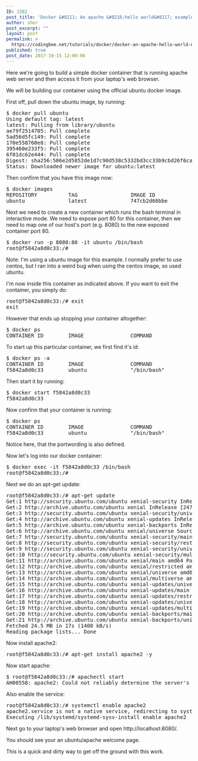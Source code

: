 ```yaml
---
ID: 2382
post_title: 'Docker &#8211; An apache &#8216;hello world&#8217; example'
author: sher
post_excerpt: ""
layout: post
permalink: >
  https://codingbee.net/tutorials/docker/docker-an-apache-hello-world-example
published: true
post_date: 2017-10-15 12:09:06
---
```

Here we're going to build a simple docker container that is running apache web server and then access it from your laptop's web browser. 


We will be building our container using the official ubuntu docker image. 

First off, pull down the ubuntu image, by running:

<pre>
$ docker pull ubuntu
Using default tag: latest
latest: Pulling from library/ubuntu
ae79f2514705: Pull complete
5ad56d5fc149: Pull complete
170e558760e8: Pull complete
395460e233f5: Pull complete
6f01dc62e444: Pull complete
Digest: sha256:506e2d5852de1d7c90d538c5332bd3cc33b9cbd26f6ca653875899c505c82687
Status: Downloaded newer image for ubuntu:latest
</pre> 

Then confirm that you have this image now:

<pre>
$ docker images
REPOSITORY          TAG                 IMAGE ID            CREATED             SIZE
ubuntu              latest              747cb2d60bbe        4 days ago          122MB
</pre>


Next we need to create a new container which runs the bash terminal in interactive mode. We need to expose port 80 for this container, then we need to map one of our host's port (e.g. 8080) to the new exposed container port 80.


<pre>
$ docker run -p 8080:80 -it ubuntu /bin/bash
root@f5842a8d0c33:/#
</pre>

Note: I'm using a ubuntu image for this example. I normally prefer to use centos, but I ran into a weird bug when using the centos image, so used ubuntu. 

I'm now inside this container as indicated above. If you want to exit the container, you simply do:

<pre>
root@f5842a8d0c33:/# exit
exit
</pre>

However that ends up stopping your container altogether:

<pre>
$ docker ps
CONTAINER ID        IMAGE               COMMAND             CREATED             STATUS              PORTS               NAMES
</pre>

To start up this particular container, we first find it's id:

<pre>
$ docker ps -a
CONTAINER ID        IMAGE               COMMAND             CREATED             STATUS                     PORTS               NAMES
f5842a8d0c33        ubuntu              "/bin/bash"         3 minutes ago       Exited (0) 2 minutes ago                       naughty_shockley
</pre>

Then start it by running:


<pre>
$ docker start f5842a8d0c33
f5842a8d0c33
</pre>



Now confirm that your container is running:

<pre>
$ docker ps
CONTAINER ID        IMAGE               COMMAND             CREATED             STATUS              PORTS                  NAMES
f5842a8d0c33        ubuntu              "/bin/bash"         11 minutes ago      Up 4 minutes        0.0.0.0:8080->80/tcp   naughty_shockley
</pre>


Notice here, that the portwording is also defined. 


Now let's log into our docker container:


<pre>
$ docker exec -it f5842a8d0c33 /bin/bash
root@f5842a8d0c33:/#
</pre>


Next we do an apt-get update:


<pre>
root@f5842a8d0c33:/# apt-get update
Get:1 http://security.ubuntu.com/ubuntu xenial-security InRelease [102 kB]
Get:2 http://archive.ubuntu.com/ubuntu xenial InRelease [247 kB]
Get:3 http://security.ubuntu.com/ubuntu xenial-security/universe Sources [50.1 kB]
Get:4 http://archive.ubuntu.com/ubuntu xenial-updates InRelease [102 kB]
Get:5 http://archive.ubuntu.com/ubuntu xenial-backports InRelease [102 kB]
Get:6 http://archive.ubuntu.com/ubuntu xenial/universe Sources [9802 kB]
Get:7 http://security.ubuntu.com/ubuntu xenial-security/main amd64 Packages [471 kB]
Get:8 http://security.ubuntu.com/ubuntu xenial-security/restricted amd64 Packages [12.8 kB]
Get:9 http://security.ubuntu.com/ubuntu xenial-security/universe amd64 Packages [219 kB]
Get:10 http://security.ubuntu.com/ubuntu xenial-security/multiverse amd64 Packages [2930 B]
Get:11 http://archive.ubuntu.com/ubuntu xenial/main amd64 Packages [1558 kB]
Get:12 http://archive.ubuntu.com/ubuntu xenial/restricted amd64 Packages [14.1 kB]
Get:13 http://archive.ubuntu.com/ubuntu xenial/universe amd64 Packages [9827 kB]
Get:14 http://archive.ubuntu.com/ubuntu xenial/multiverse amd64 Packages [176 kB]
Get:15 http://archive.ubuntu.com/ubuntu xenial-updates/universe Sources [221 kB]
Get:16 http://archive.ubuntu.com/ubuntu xenial-updates/main amd64 Packages [831 kB]
Get:17 http://archive.ubuntu.com/ubuntu xenial-updates/restricted amd64 Packages [13.5 kB]
Get:18 http://archive.ubuntu.com/ubuntu xenial-updates/universe amd64 Packages [691 kB]
Get:19 http://archive.ubuntu.com/ubuntu xenial-updates/multiverse amd64 Packages [17.5 kB]
Get:20 http://archive.ubuntu.com/ubuntu xenial-backports/main amd64 Packages [5176 B]
Get:21 http://archive.ubuntu.com/ubuntu xenial-backports/universe amd64 Packages [6354 B]
Fetched 24.5 MB in 17s (1408 kB/s)
Reading package lists... Done
</pre>


Now install apache2:



<pre>
root@f5842a8d0c33:/# apt-get install apache2 -y
</pre>


Now start apache:

<pre>
$ root@f5842a8d0c33:/# apachectl start
AH00558: apache2: Could not reliably determine the server's fully qualified domain name, using 172.17.0.2. Set the 'ServerName' directive globally to suppress this message
</pre>

Also enable the service:

<pre>
root@f5842a8d0c33:/# systemctl enable apache2
apache2.service is not a native service, redirecting to systemd-sysv-install
Executing /lib/systemd/systemd-sysv-install enable apache2
</pre>



Next go to your laptop's web browser and open http://localhost:8080/. 

You should see your an ubuntu/apache welcome page. 



This is a quick and dirty way to get off the ground with this work.